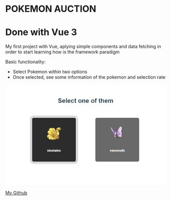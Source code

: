 # POKEMON AUCTION
# Done with Vue 3

My first project with Vue, aplying simple components and data fetching in 
order to start learning how is the framework paradigm

Basic functionality:
- Select Pokemon within two options
- Once selected, see some information of the pokemon and selection rate

![First page](src/assets/first_page.png)

[My Github](https://github.com/Eneko96)
